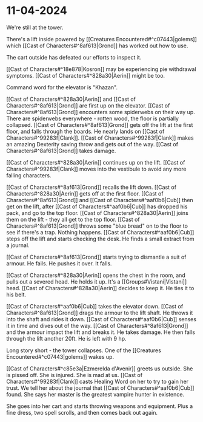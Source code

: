 # 11-04-2024
We're still at the tower.

There's a lift inside powered by [[Creatures Encountered#^c07443|golems]] which [[Cast of Characters#^8af613|Grond]] has worked out how to use.

The cart outside has defeated our efforts to inspect it.

[[Cast of Characters#^18e878|Kosron]] may be experiencing pie withdrawal symptoms.
[[Cast of Characters#^828a30|Aerin]] might be too.

Command word for the elevator is "Khazan".

[[Cast of Characters#^828a30|Aerin]] and [[Cast of Characters#^8af613|Grond]] are first up on the elevator. [[Cast of Characters#^8af613|Grond]] encounters some spiderwebs on their way up.
There are spiderwebs everywhere - rotten wood, the floor is partially collapsed.
[[Cast of Characters#^8af613|Grond]] gets off the lift at the first floor, and falls through the boards. He nearly lands on [[Cast of Characters#^99283f|Clank]].
[[Cast of Characters#^99283f|Clank]] makes an amazing Dexterity saving throw and gets out of the way. [[Cast of Characters#^8af613|Grond]] takes damage.

[[Cast of Characters#^828a30|Aerin]] continues up on the lift.
[[Cast of Characters#^99283f|Clank]] moves into the vestibule to avoid any more falling characters.

[[Cast of Characters#^8af613|Grond]] recalls the lift down. [[Cast of Characters#^828a30|Aerin]] gets off at the first floor.
[[Cast of Characters#^8af613|Grond]] and [[Cast of Characters#^aaf0b6|Cub]] then get on the lift, after [[Cast of Characters#^aaf0b6|Cub]] has dropped his pack, and go to the top floor.
[[Cast of Characters#^828a30|Aerin]] joins them on the lift - they all get to the top floor.
[[Cast of Characters#^8af613|Grond]] throws some "blue bread" on to the floor to see if there's a trap. Nothing happens.
[[Cast of Characters#^aaf0b6|Cub]] steps off the lift and starts checking the desk. He finds a small extract from a journal.

[[Cast of Characters#^8af613|Grond]] starts trying to dismantle a suit of armour. He fails. He pushes it over.
It falls.

[[Cast of Characters#^828a30|Aerin]] opens the chest in the room, and pulls out a severed head. He holds it up.
It's a [[Groups#Vistani|Vistani]] head. [[Cast of Characters#^828a30|Aerin]] decides to keep it. He ties it to his belt.

[[Cast of Characters#^aaf0b6|Cub]] takes the elevator down.
[[Cast of Characters#^8af613|Grond]] drags the armour to the lift shaft. He throws it into the shaft and rides it down.
[[Cast of Characters#^aaf0b6|Cub]] senses it in time and dives out of the way.
[[Cast of Characters#^8af613|Grond]] and the armour impact the lift and breaks it. He takes damage.
He then falls through the lift another 20ft. He is left with 9 hp.

Long story short - the tower collapses.
One of the [[Creatures Encountered#^c07443|golems]] wakes up.

[[Cast of Characters#^c85e3a|Ezmerelda d'Avenir]] greets us outside. She is pissed off. She is injured.
She is mad at us.
[[Cast of Characters#^99283f|Clank]] casts Healing Word on her to try to gain her trust.
We tell her about the journal that [[Cast of Characters#^aaf0b6|Cub]] found.
She says her master is the greatest vampire hunter in existence.

She goes into her cart and starts throwing weapons and equipment.
Plus a fine dress, two spell scrolls, and then comes back out again.
